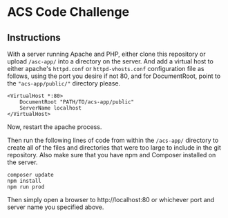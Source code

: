 # ACS Code Challenge

## Instructions

With a server running Apache and PHP, either clone this repository or upload  `/asc-app/` into a directory on the server. And add a virtual host to either apache's `httpd.conf` or `httpd-vhosts.conf` configuration file as follows, using the port you desire if not 80, and for DocumentRoot, point to the ``"acs-app/public/"`` directory please.

```apacheconf
<VirtualHost *:80>
    DocumentRoot "PATH/TO/acs-app/public"
    ServerName localhost
</VirtualHost>
```
Now, restart the apache process.

Then run the following lines of code  from within the `/acs-app/` directory to create all of the files and directories that were too large to include in the git repository. Also make sure that you have npm and Composer installed on the server.

```
composer update
npm install
npm run prod
```

Then simply open a browser to http://localhost:80 or whichever port and server name you specified above.
